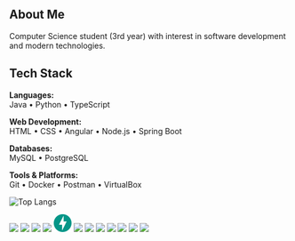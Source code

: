 ## About Me

Computer Science student (3rd year) with interest in software development and modern technologies.

## Tech Stack

**Languages:**  
Java • Python • TypeScript

**Web Development:**  
HTML • CSS • Angular • Node.js • Spring Boot

**Databases:**  
MySQL • PostgreSQL

**Tools & Platforms:**  
Git • Docker • Postman • VirtualBox

![Top Langs](https://github-readme-stats.vercel.app/api/top-langs/?username=Skik0w&exclude_repo=Systemy-Wbudowane&layout=compact&theme=radical)

[<img src="https://cdn.jsdelivr.net/gh/devicons/devicon/icons/angularjs/angularjs-original.svg" width="32"/>](https://angular.io/)
[<img src="https://cdn.jsdelivr.net/gh/devicons/devicon/icons/java/java-original.svg" width="32"/>](https://www.java.com/)
[<img src="https://cdn.jsdelivr.net/gh/devicons/devicon/icons/spring/spring-original.svg" width="32"/>](https://spring.io/projects/spring-boot)
[<img src="https://cdn.jsdelivr.net/gh/devicons/devicon/icons/python/python-original.svg" width="32"/>](https://www.python.org/)
[<img src="https://raw.githubusercontent.com/devicons/devicon/master/icons/fastapi/fastapi-original.svg" width="32"/>](https://fastapi.tiangolo.com/)
[<img src="https://cdn.jsdelivr.net/gh/devicons/devicon/icons/docker/docker-original.svg" width="32"/>](https://www.docker.com/)
[<img src="https://cdn.jsdelivr.net/gh/devicons/devicon/icons/postgresql/postgresql-original.svg" width="32"/>](https://www.postgresql.org/)
[<img src="https://cdn.jsdelivr.net/gh/devicons/devicon/icons/mysql/mysql-original.svg" width="32"/>](https://www.mysql.com/)
[<img src="https://cdn.jsdelivr.net/gh/devicons/devicon/icons/postman/postman-original.svg" width="32"/>](https://www.postman.com/)
[<img src="https://cdn.jsdelivr.net/gh/devicons/devicon/icons/typescript/typescript-original.svg" width="32"/>](https://www.typescriptlang.org/)
[<img src="https://cdn.jsdelivr.net/gh/devicons/devicon/icons/html5/html5-original.svg" width="32"/>](https://developer.mozilla.org/en-US/docs/Web/HTML)
[<img src="https://cdn.jsdelivr.net/gh/devicons/devicon/icons/css3/css3-original.svg" width="32"/>](https://developer.mozilla.org/en-US/docs/Web/CSS)








